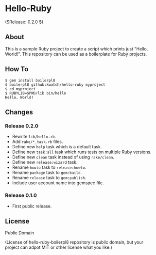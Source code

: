 Hello-Ruby
==========

($Release: 0.2.0 $)


About
-----

This is a sample Ruby project to create a script which prints just "Hello, World!".
This repository can be used as a boilerplate for Ruby projects.


How To
------

```console
$ gem install boilerpl8
$ boilerpl8 github:kwatch/hello-ruby myproject
$ cd myproject
$ RUBYLIB=$PWD/lib bin/hello
Hello, World!
```


Changes
-------

### Release 0.2.0

* Rewrite `lib/hello.rb`.
* Add `rake/*_task.rb` files.
* Define new `help` task which is a default task.
* Define new `task:all` task which runs tests on multiple Ruby versions.
* Define new `clean` task instead of using `rake/clean`.
* Define new `release:wizard` task.
* Rename `howto` task to `release:howto`.
* Rename `package` task to `gem:build`.
* Rename `release` task to `gem:publish`.
* Include user account name into gemspec file.


### Release 0.1.0

* First public release.


License
-------

Public Domain

(License of hello-ruby-boilerpl8 repository is public domain,
 but your project can adpot MIT or other license what you like.)
